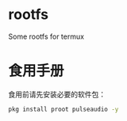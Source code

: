 # rootfs
Some rootfs for termux


# 食用手册

食用前请先安装必要的软件包：
```bash
pkg install proot pulseaudio -y
```

